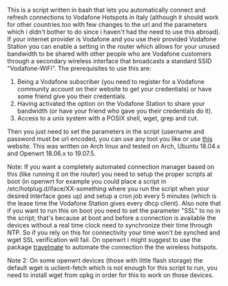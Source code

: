 This is a script written in bash that lets you automatically connect and refresh connections to Vodafone Hotspots in Italy (although it should work for other countries too with few changes to the url and the parameters which i didn't bother to do since i haven't had the need to use this abroad).
If your internet provider is Vodafone and you use their provided Vodafone Station you can enable a setting in the router which allows for your unused bandwidth to be shared with other people who are Vodafone customers through a secondary wireless interface that broadcasts a standard SSID "Vodafone-WiFi".
The prerequisites to use this are:
1. Being a Vodafone subscriber (you need to register for a Vodafone community account on their website to get your credentials) or have some friend give you their credentials.
2. Having activated the option on the Vodafone Station to share your bandwidth (or have your friend who gave you their credentials do it).
3. Access to a unix system with a POSIX shell, wget, grep and cut.

Then you just need to set the parameters in the script (username and password must be url encoded, you can use any tool you like or use [this](https://www.urlencoder.org/) website.
This was written on Arch linux and tested on Arch, Ubuntu 18.04.x and Openwrt 18.06.x to 19.07.5.

Note: If you want a completely automated connection manager based on this (like running it on the router) you need to setup the proper scripts at boot (in openwrt for example you could place a script in /etc/hotplug.d/iface/XX-something where you run the script when your desired interface goes up) and setup a cron job every 5 minutes (which is the lease time the Vodafone Station gives every dhcp client).
Also note that if you want to run this on boot you need to set the parameter "SSL" to no in the script; that's because at boot and before a connection is available the devices without a real time clock need to synchronize their time through NTP. So if you rely on this for connectivity your time won't be synched and wget SSL verification will fail. On openwrt i might suggest to use the package [travelmate](https://github.com/openwrt/packages/blob/master/net/travelmate/files/README.md) to automate the connection the the wireless hotspots.

Note 2: On some openwrt devices (those with little flash storage) the default wget is uclient-fetch which is not enough for this script to run, you need to install wget from opkg in order for this to work on those devices.
